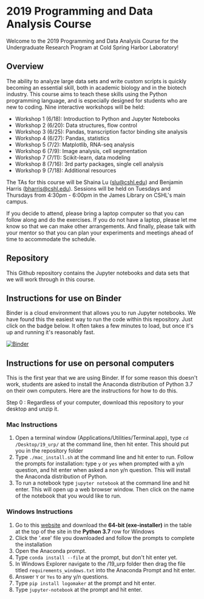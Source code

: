 # 2019 Programming and Data Analysis Course

Welcome to the 2019 Programming and Data Analysis Course for the Undergraduate Research Program at Cold Spring Harbor Laboratory!

## Overview

The ability to analyze large data sets and write custom scripts is quickly becoming an essential skill, both in academic biology and in the biotech industry.  This course aims to teach these skills using the Python programming language, and is especially designed for students who are new to coding. Nine interactive workshops will be held:

- Workshop 1 (6/18): Introduction to Python and Jupyter Notebooks 
- Workshop 2 (6/20): Data structures, flow control
- Workshop 3 (6/25): Pandas, transcription factor binding site analysis
- Workshop 4 (6/27): Pandas, statistics
- Workshop 5 (7/2): Matplotlib, RNA-seq analysis
- Workshop 6 (7/9): Image analysis, cell segmentation
- Workshop 7 (7/11): Scikit-learn, data modeling
- Workshop 8 (7/16): 3rd party packages, single cell analysis
- Workshop 9 (7/18): Additional resources

The TAs for this course will be Shaina Lu (<slu@cshl.edu>) and Benjamin Harris (<bharris@cshl.edu>). Sessions will be held on Tuesdays and Thursdays from 4:30pm - 6:00pm in the James Library on CSHL's main campus.

If you decide to attend, please bring a laptop computer so that you can follow along and do the exercises. If you do not have a laptop, please let me know  so that we can make other arrangements. And finally, please talk with your mentor so that you can plan your experiments and meetings ahead of time to accommodate the schedule. 

## Repository

This Github repository contains the Jupyter notebooks and data sets that we will work through in this course. 

## Instructions for use on Binder

Binder is a cloud environment that allows you to run Jupyter notebooks. We have found this the easiest way to run the code within this repository. Just click on the badge below. It often takes a few minutes to load, but once it's up and running it's reasonably fast. 

[![Binder](https://mybinder.org/badge_logo.svg)](https://mybinder.org/v2/gh/jbkinney/19_urp/master)

## Instructions for use on personal computers

This is the first year that we are using Binder. If for some reason this  doesn't work, students are asked to install the Anaconda distribution of Python 3.7 on their own computers. Here are the instructions for how to do this.

Step 0 : Regardless of your computer, download this repository to your desktop and unzip it.

### Mac Instructions

1. Open a terminal window (Applications/Utilities/Terminal.app), type `cd /Desktop/19_urp/` at the command line, then hit enter. This should put you in the repository folder
2. Type `./mac_install.sh` at the command line and hit enter to run. Follow the prompts for installation: type `y` or `yes` when prompted with a y/n question, and hit enter when asked a non y/n question. This will install the Anaconda distribution of Python.
3. To run a notebook type `jupyter notebook` at the command line and hit enter. This will open up a web browser window. Then click on the name of the notebook that you would like to run.

### Windows Instructions

1. Go to this [website](https://docs.conda.io/en/latest/miniconda.html) and download the **64-bit (exe-installer)** in the table at the top of the site in the **Python 3.7** row for Windows 
2. Click the '.exe' file you downloaded and follow the prompts to complete the installation
3. Open the Anaconda prompt.
4. Type `conda install --file` at the prompt, but don't hit enter yet.
5. In Windows Explorer navigate to the /19_urp folder then drag the file titled `requirements_windows.txt` into the Anaconda Prompt and hit enter.
6. Answer `Y` or `Yes` to any y/n questions.
7. Type `pip install logomaker` at the prompt and hit enter.
8. Type `jupyter-notebook` at the prompt and hit enter.
